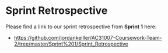 # Sprint Retrospective

Please find a link to our sprint retrospective from **Sprint 1** here:
* https://github.com/jordankeiller/AC31007-Coursework-Team-2/tree/master/Sprint%201/Sprint_Retrospective
